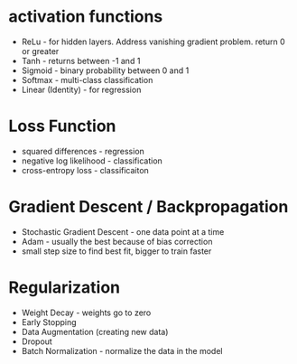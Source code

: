 # activation functions
- ReLu - for hidden layers. Address vanishing gradient problem. return 0 or greater
- Tanh - returns between -1 and 1 
- Sigmoid - binary probability between 0 and 1 
- Softmax - multi-class classification 
- Linear (Identity) - for regression 

# Loss Function 
- squared differences - regression 
- negative log likelihood - classification
- cross-entropy loss - classificaiton

# Gradient Descent / Backpropagation 
-  Stochastic Gradient Descent - one data point at a time
- Adam - usually the best because of bias correction
- small step size to find best fit, bigger to train faster

# Regularization
- Weight Decay - weights go to zero 
- Early Stopping 
- Data Augmentation (creating new data)
- Dropout 
- Batch Normalization - normalize the data in the model